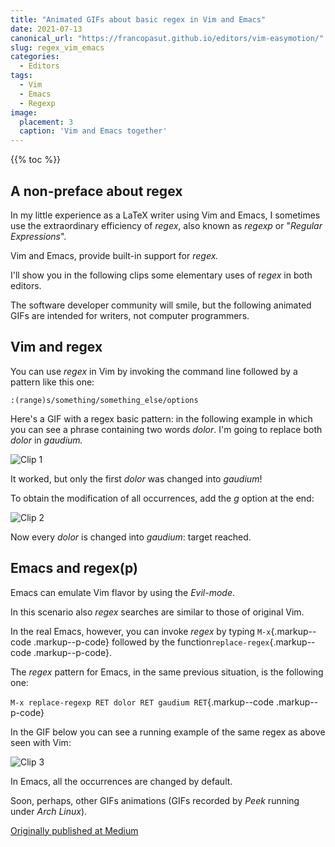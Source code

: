 ```yaml
---
title: "Animated GIFs about basic regex in Vim and Emacs"
date: 2021-07-13
canonical_url: "https://francopasut.github.io/editors/vim-easymotion/"
slug: regex_vim_emacs
categories:
  - Editors
tags:
  - Vim
  - Emacs
  - Regexp
image:
  placement: 3
  caption: 'Vim and Emacs together'
---
```


{{% toc %}}

## A non-preface about regex

In my little experience as a LaTeX writer using Vim and Emacs, I sometimes use the extraordinary efficiency of *regex*, also known as *regexp* or "*Regular Expressions*".

Vim and Emacs, provide built-in support for *regex.*

I'll show you in the following clips some elementary uses of r*egex* in both editors.

The software developer community will smile, but the following animated GIFs are intended for writers, not computer programmers.

## Vim and regex

You can use *regex* in Vim by invoking the command line followed by a pattern like this one:

```vim 
:(range)s/something/something_else/options
```

Here's a GIF with a regex basic pattern: in the following example in which you can see a phrase containing two words *dolor*. I'm going to replace both *dolor* in *gaudium.*

![Clip 1](/img/regex_vim_emacs_1.gif)

It worked, but only the first *dolor* was changed into *gaudium*!

To obtain the modification of all occurrences, add the *g* option at the end:

![Clip 2](/img/regex_vim_emacs_2.gif)

Now every *dolor* is changed into *gaudium*: target reached.

## Emacs and regex(p)

Emacs can emulate Vim flavor by using the *Evil-mode*.

In this scenario also *regex* searches are similar to those of original Vim.

In the real Emacs, however, you can invoke *regex* by typing `M-x`{.markup--code .markup--p-code} followed by the function`replace-regex`{.markup--code .markup--p-code}.

The *regex* pattern for Emacs, in the same previous situation, is the following one:

`M-x replace-regexp RET dolor RET gaudium RET`{.markup--code .markup--p-code}

In the GIF below you can see a running example of the same regex as above seen with Vim:

![Clip 3](/img/regex_vim_emacs_3.gif)

In Emacs, all the occurrences are changed by default.

Soon, perhaps, other GIFs animations (GIFs recorded by *Peek* running under *Arch Linux*).

[Originally published at Medium](https://medium.com/@francopasut/animated-gifs-about-basic-regex-in-vim-and-emacs-ecdac82499bf)
